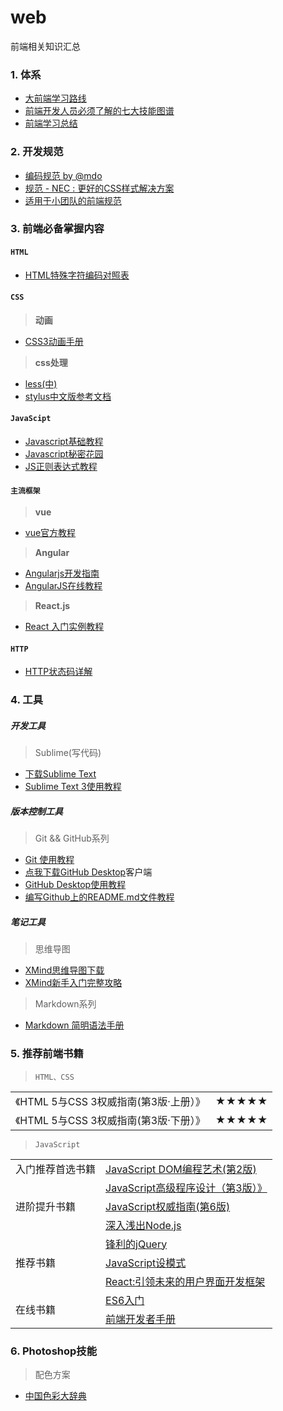 ﻿# web
前端相关知识汇总

### 1. 体系
* [大前端学习路线](https://github.com/Aw5850/web/tree/master/Learning%20Path)
* [前端开发人员必须了解的七大技能图谱](http://www.aseoe.com/show-28-830-1.html)
* [前端学习总结](http://www.aseoe.com/show-28-450-1.html)
  
### 2. 开发规范<br />
* [编码规范 by @mdo ](http://codeguide.bootcss.com/)<br />
* [规范 - NEC : 更好的CSS样式解决方案 ](http://nec.netease.com/standard)<br />
* [适用于小团队的前端规范 ](http://front-end-standards.com/)<br />

### 3. 前端必备掌握内容
#### `HTML`
* [HTML特殊字符编码对照表](http://www.jb51.net/onlineread/htmlchar.htm)

#### `CSS`
> **动画**
* [CSS3动画手册](http://isux.tencent.com/css3/)

> **css处理**
* [less(中)](http://less.bootcss.com/)
* [stylus中文版参考文档](http://www.zhangxinxu.com/jq/stylus/)
#### `JavaScipt`
* [Javascript基础教程](http://www.aseoe.com/special/webstart/javascript/)
* [Javascript秘密花园](http://bonsaiden.github.io/JavaScript-Garden/zh/)
* [JS正则表达式教程](http://www.aseoe.com/special/webstart/regexp/)
#### `主流框架`
> **vue**
* [vue官方教程](https://cn.vuejs.org/v2/guide/)
> **Angular**
* [Angularjs开发指南](http://www.angularjs.cn/T008)
* [AngularJS在线教程](http://each.sinaapp.com/angular/)
> **React.js**
* [React 入门实例教程](http://www.ruanyifeng.com/blog/2015/03/react.html)

#### `HTTP`
* [HTTP状态码详解](http://tool.oschina.net/commons?type=5)
### 4. 工具
##### 开发工具
> Sublime(写代码)
* [下载Sublime Text](http://www.sublimetext.com/)
* [Sublime Text 3使用教程](http://www.ithao123.cn/content-5150408.html)

##### 版本控制工具
> Git && GitHub系列
* [Git 使用教程](http://www.aseoe.com/special/webstart/git/)
* [点我下载GitHub Desktop](https://desktop.github.com/)客户端
* [GitHub Desktop使用教程](http://blog.csdn.net/yuxin1100/article/details/52801878)
* [编写Github上的README.md文件教程](http://blog.csdn.net/zhaokaiqiang1992/article/details/41349819) 

##### 笔记工具
> 思维导图
* [XMind思维导图下载](http://www.xmind.net/download/win/)
* [XMind新手入门完整攻略](http://www.xmindchina.net/xinshou/xmind-xinshourumen.html)
> Markdown系列
* [Markdown 简明语法手册](https://www.zybuluo.com/mdeditor?url=https://www.zybuluo.com/static/editor/md-help.markdown)

### 5. 推荐前端书籍
>  `HTML、CSS`
<table>
<tr><td>《HTML 5与CSS 3权威指南(第3版·上册）》</td><td>★★★★★</td></tr>
<tr><td>《HTML 5与CSS 3权威指南(第3版·下册）》</td><td>★★★★★</td></tr>
</table>
<a href=""></a>

>  `JavaScript`
<table>
<tr><td>入门推荐首选书籍</td><td><a href="https://www.amazon.cn/JavaScript-DOM%E7%BC%96%E7%A8%8B%E8%89%BA%E6%9C%AF-%E5%9F%BA%E6%80%9D/dp/B004VJM5KE/ref=pd_sim_14_5?ie=UTF8&refRID=1D8M0Z16BG8M1MNBVAAH">JavaScript DOM编程艺术(第2版)</a></td> </tr>
<tr><td rowspan="3">进阶提升书籍</td><td><a href="https://www.amazon.cn/JavaScript%E9%AB%98%E7%BA%A7%E7%A8%8B%E5%BA%8F%E8%AE%BE%E8%AE%A1%E6%B3%BD%E5%8D%A1%E6%96%AF/dp/B007OQQVMY/ref=sr_1_22?ie=UTF8&qid=1441334176&sr=8-22&keywords=css3">JavaScript高级程序设计（第3版）》</a></td></tr>
<tr><td><a href="https://www.amazon.cn/O-Reilly%E7%B2%BE%E5%93%81%E5%9B%BE%E4%B9%A6%E7%B3%BB%E5%88%97JavaScript%E6%9D%83%E5%A8%81%E6%8C%87%E5%8D%97-%E5%BC%97%E5%85%B0%E7%BA%B3%E6%A0%B9/dp/B007VISQ1Y/ref=pd_sim_14_7?ie=UTF8&refRID=131XCDXZTFSV52H7X8AE">JavaScript权威指南(第6版)</a></td></tr>
<tr><td><a href="https://www.amazon.cn/%E6%B7%B1%E5%85%A5%E6%B5%85%E5%87%BANode-js-%E6%9C%B4%E7%81%B5/dp/B00GOM5IL4/ref=sr_1_1?s=books&ie=UTF8&qid=1441339716&sr=1-1&keywords=node">深入浅出Node.js</a> </td></tr>
<tr><td rowspan="3">推荐书籍</td><td><a href="https://www.amazon.cn/%E9%94%8B%E5%88%A9%E7%9A%84jQuery-%E5%8D%95%E4%B8%9C%E6%9E%97/dp/B0089TDFNS/ref=sr_1_1?s=books&ie=UTF8&qid=1441336606&sr=1-1&keywords=jquery">锋利的jQuery </a></td></tr>
<tr><td><a href="https://www.amazon.cn/JavaScript%E6%A8%A1%E5%BC%8F-%E6%96%AF%E7%89%B9%E5%87%A1%E6%B4%9B%E5%A4%AB/dp/B008QTG1HS/ref=pd_sim_14_4?ie=UTF8&refRID=0GFWHP5GKR1BWB9FN109">JavaScript设模式</a></td></tr>
<tr><td><a href="https://www.amazon.cn/React-%E5%BC%95%E9%A2%86%E6%9C%AA%E6%9D%A5%E7%9A%84%E7%94%A8%E6%88%B7%E7%95%8C%E9%9D%A2%E5%BC%80%E5%8F%91%E6%A1%86%E6%9E%B6-%E5%8D%93%E8%B6%8A%E5%BC%80%E5%8F%91%E8%80%85%E8%81%94%E7%9B%9F/dp/B00WUA5OL8/ref=sr_1_1?s=books&ie=UTF8&qid=1441336842&sr=1-1&keywords=React">React:引领未来的用户界面开发框架</a></td></tr>
<tr><td rowspan="3">在线书籍</td><td><a href="http://es6.ruanyifeng.com/">ES6入门</a></td><tr>
<tr><td><a href="https://dwqs.gitbooks.io/frontenddevhandbook/content/">前端开发者手册</a></td><tr>
</table>

### 6. Photoshop技能
> 配色方案
* [中国色彩大辞典](http://color.uisdc.com/)
